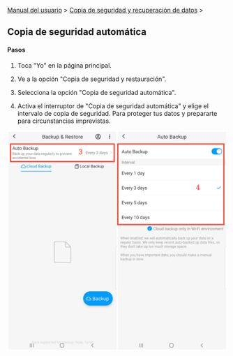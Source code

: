 [Manual del usuario](/dragonnest/drawnote/manual/es) > [Copia de seguridad y recuperación de datos](/dragonnest/drawnote/manual/es/data_backup_and_recovery) >

Copia de seguridad automática
---
#### Pasos

1. Toca "Yo" en la página principal.

2. Ve a la opción "Copia de seguridad y restauración".

3. Selecciona la opción "Copia de seguridad automática".

4. Activa el interruptor de "Copia de seguridad automática" y elige el intervalo de copia de seguridad. Para proteger tus datos y prepararte para circunstancias imprevistas.

![Copia de seguridad automática](imgs/automatic_backup1.png)